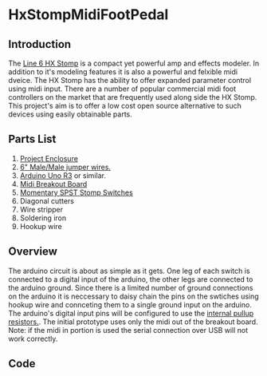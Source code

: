 # HxStompMidiFootPedal

## Introduction
The [Line 6 HX Stomp](https://line6.com/hx-stomp/) is a compact yet powerful amp and effects modeler.  In addition to it's modeling features it is also a powerful and felxible midi dveice.  The HX Stomp has the ability to offer expanded parameter control using midi input.  There are a number of popular commercial midi foot controllers on the market that are frequently used along side the HX Stomp.  This project's aim is to offer a low cost open source alternative to such devices using easily obtainable parts.

## Parts List
1. [Project Enclosure](https://www.radioshack.com/products/radioshack-project-enclosure-6x4x2?_pos=5&_sid=c6f24d49a&_ss=r)
2. [6" Male/Male jumper wires.](https://www.adafruit.com/product/1957)
3. [Arduino Uno R3](https://store.arduino.cc/usa/arduino-uno-rev3) or similar. 
4. [Midi Breakout Board](http://ubld.it/products/midi-breakout-board-ez/)
5. [Momentary SPST Stomp Switches](https://www.amazon.com/gp/product/B076V2QYSJ/ref=ppx_yo_dt_b_asin_title_o02_s01?ie=UTF8&psc=1)
6. Diagonal cutters
7. Wire stripper
8. Soldering iron
9. Hookup wire

## Overview
The arduino circuit is about as simple as it gets.  One leg of each switch is connected to a digital input of the arduino, the other legs are connected to the arduino ground.  Since there is a limited number of ground connections on the arduino it is neccessary to daisy chain the pins on the swtiches using hookup wire and connceting them to a single ground input on the arduino.  The arduino's digital input pins will be configured to use the [internal pullup resistors.](https://www.arduino.cc/en/Tutorial/Foundations/DigitalPins#properties-of-pins-configured-as-input_pullup).  The initial prototype uses only the midi out of the breakout board.  Note:  if the midi in portion is used the serial connection over USB will not work correctly.

## Code
